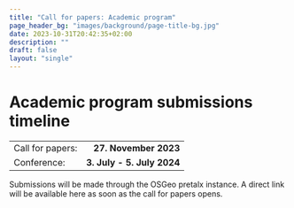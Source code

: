 ```yaml
---
title: "Call for papers: Academic program"
page_header_bg: "images/background/page-title-bg.jpg"
date: 2023-10-31T20:42:35+02:00
description: ""
draft: false
layout: "single"
---
```


# Academic program submissions timeline
|   |   |
|:--|-------:|
| Call for papers: | **27. November 2023** |
| Conference: | **3. July - 5. July 2024** |

Submissions will be made through the OSGeo pretalx instance. A direct
link will be available here as soon as the call for papers opens.
